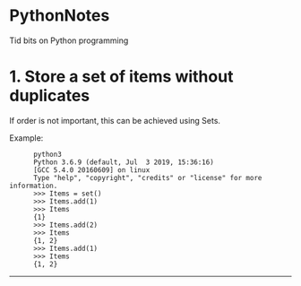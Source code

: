 # PythonNotes
Tid bits on Python programming
# 1. Store a set of items without duplicates
If order is not important, this can be achieved using Sets.
  
  Example:  
  ```
        python3
        Python 3.6.9 (default, Jul  3 2019, 15:36:16) 
        [GCC 5.4.0 20160609] on linux
        Type "help", "copyright", "credits" or "license" for more information.
        >>> Items = set()
        >>> Items.add(1)
        >>> Items
        {1}
        >>> Items.add(2)
        >>> Items
        {1, 2}
        >>> Items.add(1)
        >>> Items
        {1, 2}
  ```
***
